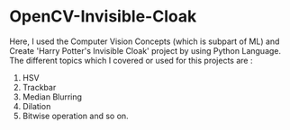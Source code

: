 # OpenCV-Invisible-Cloak
Here, I used the Computer Vision Concepts (which is subpart of ML) and Create 'Harry Potter's Invisible Cloak' project by using Python Language.
The different topics which I covered or used for this projects are :
1. HSV
2. Trackbar
3. Median Blurring
4. Dilation 
5. Bitwise operation and so on.
